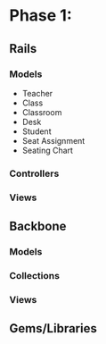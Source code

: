 # Phase 1: 

## Rails
### Models
* Teacher
* Class
* Classroom
* Desk
* Student
* Seat Assignment
* Seating Chart

### Controllers


### Views

## Backbone
### Models

### Collections

### Views

## Gems/Libraries
